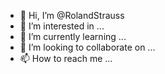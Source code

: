 - 👋 Hi, I’m @RolandStrauss
- 👀 I’m interested in ...
- 🌱 I’m currently learning ...
- 💞️ I’m looking to collaborate on ...
- 📫 How to reach me ...

<!---
CanisFenrir/CanisFenrir is a ✨ special ✨ repository because its `README.md` (this file) appears on your GitHub profile.
You can click the Preview link to take a look at your changes.
--->
